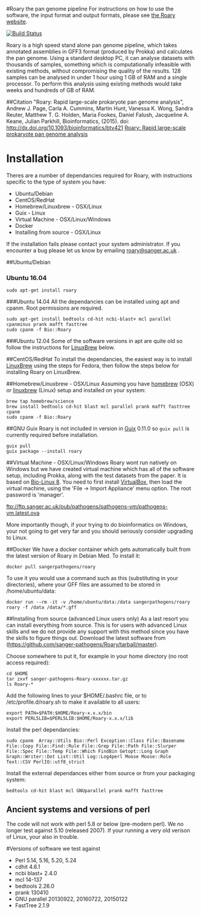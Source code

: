 #Roary the pan genome pipeline
For instructions on how to use the software, the input format and output formats, please see [the Roary website](http://sanger-pathogens.github.io/Roary).

[![Build Status](https://travis-ci.org/sanger-pathogens/Roary.svg?branch=master)](https://travis-ci.org/sanger-pathogens/Roary)

Roary is a high speed stand alone pan genome pipeline, which takes annotated assemblies in GFF3 format (produced by Prokka) and calculates the pan genome.  Using a standard desktop PC, it can analyse datasets with thousands of samples, something which is computationally infeasible with existing methods, without compromising the quality of the results.  128 samples can be analysed in under 1 hour using 1 GB of RAM and a single processor. To perform this analysis using existing methods would take weeks and hundreds of GB of RAM.

##Citation
    "Roary: Rapid large-scale prokaryote pan genome analysis",
    Andrew J. Page, Carla A. Cummins, Martin Hunt, Vanessa K. Wong, Sandra Reuter, Matthew T. G. Holden, Maria Fookes, Daniel Falush, Jacqueline A. Keane, Julian Parkhill,
    Bioinformatics, (2015). doi: http://dx.doi.org/10.1093/bioinformatics/btv421
[Roary: Rapid large-scale prokaryote pan genome analysis](http://dx.doi.org/10.1093/bioinformatics/btv421)

# Installation
Theres are a number of dependancies required for Roary, with instructions specific to the type of system you have:
* Ubuntu/Debian
* CentOS/RedHat
* Homebrew/Linuxbrew - OSX/Linux
* Guix - Linux
* Virtual Machine - OSX/Linux/Windows
* Docker
* Installing from source - OSX/Linux

If the installation fails please contact your system administrator. If you encounter a bug please let us know by emailing roary@sanger.ac.uk .

##Ubuntu/Debian
### Ubuntu 16.04

```
sudo apt-get install roary
```

###Ubuntu 14.04
All the dependancies can be installed using apt and cpanm. Root permissions are required.

```
sudo apt-get install bedtools cd-hit ncbi-blast+ mcl parallel cpanminus prank mafft fasttree
sudo cpanm -f Bio::Roary
```

###Ubuntu 12.04
Some of the software versions in apt are quite old so follow the instructions for [LinuxBrew](http://brew.sh/linuxbrew/) below.

##CentOS/RedHat
To install the dependancies, the easiest way is to install [LinuxBrew](http://brew.sh/linuxbrew/) using the steps for Fedora, then follow the steps below for installing Roary on LinuxBrew.

##Homebrew/Linuxbrew - OSX/Linux
Assuming you have [homebrew](http://brew.sh/) (OSX) or [linuxbrew](http://brew.sh/linuxbrew/) (Linux) setup and installed on your system:

```
brew tap homebrew/science
brew install bedtools cd-hit blast mcl parallel prank mafft fasttree cpanm
sudo cpanm -f Bio::Roary
```

##GNU Guix
Roary is not included in version in [Guix](https://www.gnu.org/software/guix) 0.11.0 so `guix pull` is currently required before installation.
```
guix pull
guix package --install roary
```

##Virtual Machine - OSX/Linux/Windows
Roary wont run natively on Windows but we have created virtual machine which has all of the software setup, including Prokka, along with the test datasets from the paper. It is based on [Bio-Linux 8](http://environmentalomics.org/bio-linux/).  You need to first install [VirtualBox](https://www.virtualbox.org/), then load the virtual machine, using the 'File -> Import Appliance' menu option. The root password is 'manager'.

ftp://ftp.sanger.ac.uk/pub/pathogens/pathogens-vm/pathogens-vm.latest.ova

More importantly though, if your trying to do bioinformatics on Windows, your not going to get very far and you should seriously consider upgrading to Linux.

##Docker
We have a docker container which gets automatically built from the latest version of Roary in Debian Med. To install it:

```
docker pull sangerpathogens/roary
```

To use it you would use a command such as this (substituting in your directories), where your GFF files are assumed to be stored in /home/ubuntu/data:
```
docker run --rm -it -v /home/ubuntu/data:/data sangerpathogens/roary roary -f /data /data/*.gff
```

##Installing from source (advanced Linux users only)
As a last resort you can install everything from source. This is for users with advanced Linux skills and we do not provide any support with this method since you have the skills to figure things out.
Download the latest software from (https://github.com/sanger-pathogens/Roary/tarball/master).

Choose somewhere to put it, for example in your home directory (no root access required):

```
cd $HOME
tar zxvf sanger-pathogens-Roary-xxxxxx.tar.gz
ls Roary-*
```

Add the following lines to your $HOME/.bashrc file, or to /etc/profile.d/roary.sh to make it available to all users:

```
export PATH=$PATH:$HOME/Roary-x.x.x/bin
export PERL5LIB=$PERL5LIB:$HOME/Roary-x.x.x/lib
```
Install the perl dependancies:

```
sudo cpanm  Array::Utils Bio::Perl Exception::Class File::Basename File::Copy File::Find::Rule File::Grep File::Path File::Slurper File::Spec File::Temp File::Which FindBin Getopt::Long Graph Graph::Writer::Dot List::Util Log::Log4perl Moose Moose::Role Text::CSV PerlIO::utf8_strict 
```
Install the external dependances either from source or from your packaging system:
```
bedtools cd-hit blast mcl GNUparallel prank mafft fasttree
```

## Ancient systems and versions of perl
The code will not work with perl 5.8 or below (pre-modern perl). We no longer test against 5.10 (released 2007). If your running a very old verison of Linux, your also in trouble.

#Versions of software we test against
* Perl 5.14, 5.16, 5.20, 5.24
* cdhit 4.6.1
* ncbi blast+ 2.4.0
* mcl 14-137
* bedtools 2.26.0
* prank 130410
* GNU parallel 20130922, 20160722, 20150122
* FastTree 2.1.9
